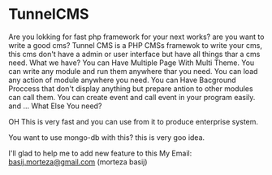 # TunnelCMS
Are you lokking for fast php framework for your next works?
are you want to write a good cms?
Tunnel CMS is a PHP CMSs framewok to write your cms, this cms don't have a admin or user interface but have all things thar a cms need.
What we have?
You can Have Multiple Page With Multi Theme.
You can write any module and run them anywhere thar you need.
You can load any action of module anywhere you need.
You can Have Bacground Proccess that don't display anything but prepare antion to other modules can call them.
You can create event and call event in your program easily.
and ...
 What Else You need?
 
 OH This is very fast and you can use from it to produce enterprise system.
 
 You want to use mongo-db with this? this is very goo idea.

I'll glad to help me to add new feature to this
My Email: basij.morteza@gmail.com (morteza basij)
